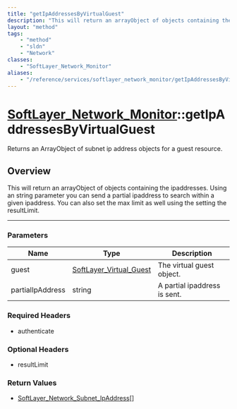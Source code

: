 ```yaml
---
title: "getIpAddressesByVirtualGuest"
description: "This will return an arrayObject of objects containing the ipaddresses.  Using an string parameter you can send a partial... "
layout: "method"
tags:
    - "method"
    - "sldn"
    - "Network"
classes:
    - "SoftLayer_Network_Monitor"
aliases:
    - "/reference/services/softlayer_network_monitor/getIpAddressesByVirtualGuest"
---
```

# [SoftLayer_Network_Monitor](/reference/services/SoftLayer_Network_Monitor)::getIpAddressesByVirtualGuest


Returns an ArrayObject of subnet ip address objects for a guest resource.


## Overview 
This will return an arrayObject of objects containing the ipaddresses.  Using an string parameter you can send a partial ipaddress to search within a given ipaddress.  You can also set the max limit as well using the setting the resultLimit. 

-----

### Parameters 
|Name | Type | Description |
| --- | --- | --- |
|guest| <a href='/reference/datatypes/SoftLayer_Virtual_Guest'>SoftLayer_Virtual_Guest </a>| The virtual guest object.|
|partialIpAddress| string| A partial ipaddress is sent.|


### Required Headers
* authenticate


### Optional Headers
* resultLimit

### Return Values
* <a href='/reference/datatypes/SoftLayer_Network_Subnet_IpAddress'>SoftLayer_Network_Subnet_IpAddress[] </a>




